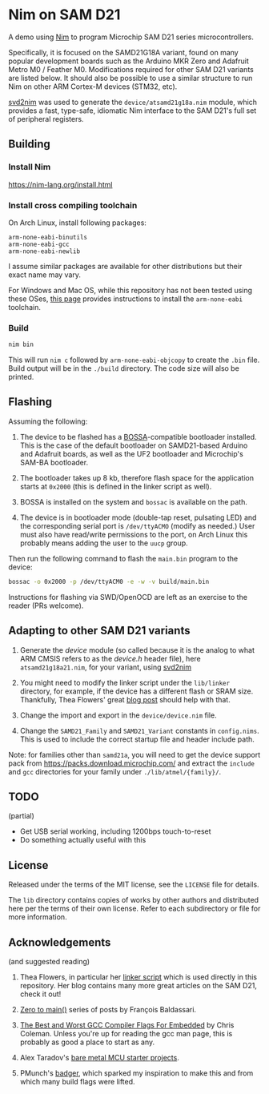 # Nim on SAM D21

A demo using [Nim](nim-lang.org) to program Microchip SAM D21 series
microcontrollers.

Specifically, it is focused on the SAMD21G18A variant, found on many popular
development boards such as the Arduino MKR Zero and Adafruit Metro M0 / Feather
M0. Modifications required for other SAM D21 variants are listed below. It
should also be possible to use a similar structure to run Nim on other ARM
Cortex-M devices (STM32, etc).

[svd2nim](https://github.com/auxym/svd2nim) was used to generate the
`device/atsamd21g18a.nim` module, which provides a fast, type-safe, idiomatic
Nim interface to the SAM D21's full set of peripheral registers.

## Building

### Install Nim

https://nim-lang.org/install.html

### Install cross compiling toolchain

On Arch Linux, install following packages:

```
arm-none-eabi-binutils
arm-none-eabi-gcc
arm-none-eabi-newlib
```

I assume similar packages are available for other distributions but their
exact name may vary.

For Windows and Mac OS, while this repository has not been tested using these
OSes, [this page](https://mynewt.apache.org/latest/get_started/native_install/cross_tools.html)
provides instructions to install the `arm-none-eabi` toolchain.

### Build

```bash
nim bin
```

This will run `nim c` followed by `arm-none-eabi-objcopy` to create the `.bin`
file. Build output will be in the `./build` directory. The code size will also
be printed.

## Flashing

Assuming the following:

1. The device to be flashed has a
   [BOSSA](http://www.shumatech.com/web/products/bossa)-compatible bootloader
   installed. This is the case of the default bootloader on SAMD21-based
   Arduino and Adafruit boards, as well as the UF2 bootloader and Microchip's
   SAM-BA bootloader.

2. The bootloader takes up 8 kb, therefore flash space for the application
   starts at `0x2000` (this is defined in the linker script as well).

3. BOSSA is installed on the system and `bossac` is available on the path.

4. The device is in bootloader mode (double-tap reset, pulsating LED) and the
   corresponding serial port is `/dev/ttyACMO` (modify as needed.) User must
   also have read/write permissions to the port, on Arch Linux this probably
   means adding the user to the `uucp` group.

Then run the following command to flash the `main.bin` program to the device:

```bash
bossac -o 0x2000 -p /dev/ttyACM0 -e -w -v build/main.bin
```

Instructions for flashing via SWD/OpenOCD are left as an exercise to the reader
(PRs welcome).

## Adapting to other SAM D21 variants

1. Generate the *device* module (so called because it is the analog to what ARM
   CMSIS refers to as the *device.h* header file), here `atsamd21g18a21.nim`, for
   your variant, using [svd2nim](https://github.com/auxym/svd2nim)

2. You might need to modify the linker script under the `lib/linker` directory,
   for example, if the device has a different flash or SRAM size.  Thankfully, Thea
   Flowers' great [blog post](https://blog.thea.codes/the-most-thoroughly-commented-linker-script/)
   should help with that.

3. Change the import and export in the `device/device.nim` file.

4. Change the `SAMD21_Family` and `SAMD21_Variant` constants in `config.nims`. This
   is used to include the correct startup file and header include path.

Note: for families other than `samd21a`, you will need to get the device support
pack from https://packs.download.microchip.com/ and extract the `include` and
`gcc` directories for your family under `./lib/atmel/{family}/`.

## TODO

(partial)

* Get USB serial working, including 1200bps touch-to-reset
* Do something actually useful with this

## License

Released under the terms of the MIT license, see the `LICENSE` file for details.

The `lib` directory contains copies of works by other authors and distributed here
per the terms of their own license. Refer to each subdirectory or file for more
information.

## Acknowledgements

(and suggested reading)

1. Thea Flowers, in particular her [linker script](https://blog.thea.codes/the-most-thoroughly-commented-linker-script/)
   which is used directly in this repository. Her blog contains many more great
   articles on the SAM D21, check it out!

2. [Zero to main()](https://interrupt.memfault.com/tag/zero-to-main/) series
   of posts by François Baldassari.

3. [The Best and Worst GCC Compiler Flags For Embedded](https://interrupt.memfault.com/blog/best-and-worst-gcc-clang-compiler-flags)
    by Chris Coleman. Unless you're up for reading the gcc man page, this is
    probably as good a place to start as any.

3. Alex Taradov's
   [bare metal MCU starter projects](https://github.com/ataradov/mcu-starter-projects).

4. PMunch's [badger](https://github.com/PMunch/badger/), which sparked my
   inspiration to make this and from which many build flags were lifted.